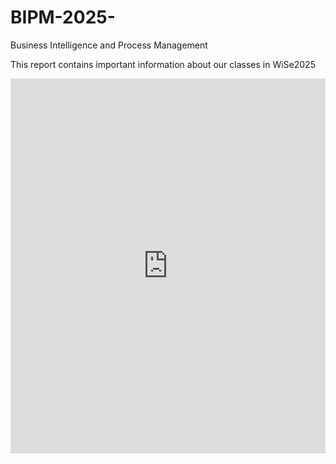# BIPM-2025-
Business Intelligence and Process Management 

This report contains important information about our classes in WiSe2025

<iframe 
  src="https://itzelhgz.github.io/BIPM-2025-/academic_journey_map.html" 
  width="100%" 
  height="600" 
  style="border:none;">
</iframe>
